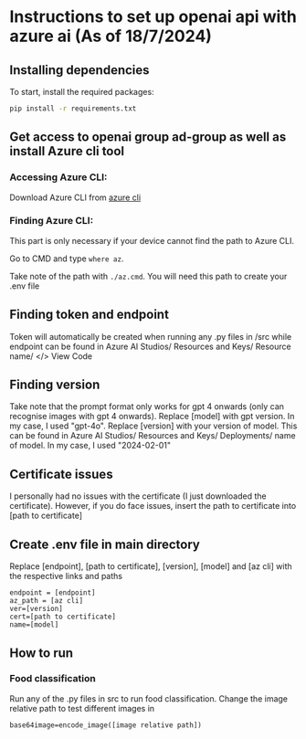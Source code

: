 # Instructions to set up openai api with azure ai (As of 18/7/2024)
## Installing dependencies
To start, install the required packages:

```sh
pip install -r requirements.txt
```

## Get access to openai group ad-group as well as install Azure cli tool
### Accessing Azure CLI:
Download Azure CLI from [azure cli](https://learn.microsoft.com/en-us/cli/azure/install-azure-cli-windows?tabs=azure-cli)
### Finding Azure CLI:
This part is only necessary if your device cannot find the path to Azure CLI. 

Go to CMD and type `where az`.

Take note of the path with `./az.cmd`. You will need this path to create your .env file

## Finding token and endpoint
Token will automatically be created when running any .py files in /src while endpoint can be found in Azure AI Studios/ Resources and Keys/ Resource name/ </> View Code

## Finding version
Take note that the prompt format only works for gpt 4 onwards (only can recognise images with gpt 4 onwards). Replace [model] with gpt version. In my case, I used "gpt-4o". Replace [version] with your version of model. This can be found in Azure AI Studios/ Resources and Keys/ Deployments/ name of model. In my case, I used "2024-02-01"

## Certificate issues
I personally had no issues with the certificate (I just downloaded the certificate). However, if you do face issues, insert the path to certificate into [path to certificate]

## Create .env file in main directory
Replace [endpoint], [path to certificate], [version], [model] and [az cli] with the respective links and paths

```
endpoint = [endpoint]
az_path = [az cli]
ver=[version]
cert=[path to certificate]
name=[model]
```

## How to run
### Food classification
Run any of the .py files in src to run food classification. Change the image relative path to test different images in
```
base64image=encode_image([image relative path])
```

